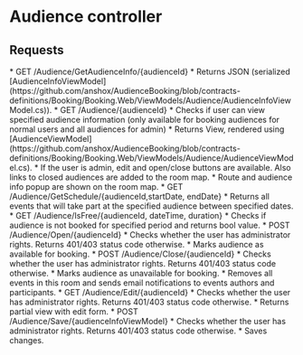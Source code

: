 # Audience controller

## Requests
<a name="get_audienceinfo">
* GET /Audience/GetAudienceInfo/{audienceId}
</a>
 * Returns JSON (serialized [AudienceInfoViewModel](https://github.com/anshox/AudienceBooking/blob/contracts-definitions/Booking/Booking.Web/ViewModels/Audience/AudienceInfoViewModel.cs)).

<a name="get_audience">
* GET /Audience/{audienceId}
</a>
 * Checks if user can view specified audience information (only available for booking audiences for normal users and all audiences for admin)
 * Returns View, rendered using  [AudienceViewModel](https://github.com/anshox/AudienceBooking/blob/contracts-definitions/Booking/Booking.Web/ViewModels/Audience/AudienceViewModel.cs).
 * If the user is admin, edit and open/close buttons are available. Also links to closed audiences are added to the room map.
 * Route and audience info popup are shown on the room map.

<a name="get_schedule">
* GET /Audience/GetSchedule/{audienceId,startDate, endDate}
</a>
 * Returns all events that will take part at the specified audience between specified dates.

<a name="is_free">
* GET /Audience/IsFree/{audienceId, dateTime, duration}
</a>
 * Checks if audience is not booked for specified period and returns bool value.

<a name="open_audience">
* POST /Audience/Open/{audienceId}
</a>
 * Checks whether the user has administrator rights. Returns 401/403 status code otherwise.
 * Marks audience as available for booking.

<a name="close_audience">
* POST /Audience/Close/{audienceId}
</a>
 * Checks whether the user has administrator rights. Returns 401/403 status code otherwise.
 * Marks audience as unavailable for booking.
 * Removes all events in this room and sends email notifications to events authors and participants.

 <a name="get_edit_form">
* GET /Audience/Edit/{audienceId}
 </a>
  * Checks whether the user has administrator rights. Returns 401/403 status code otherwise.
  * Returns partial view with edit form.

<a name="save_audience">
* POST /Audience/Save/{audienceInfoViewModel}
</a>
 * Checks whether the user has administrator rights. Returns 401/403 status code otherwise.
 * Saves changes.
